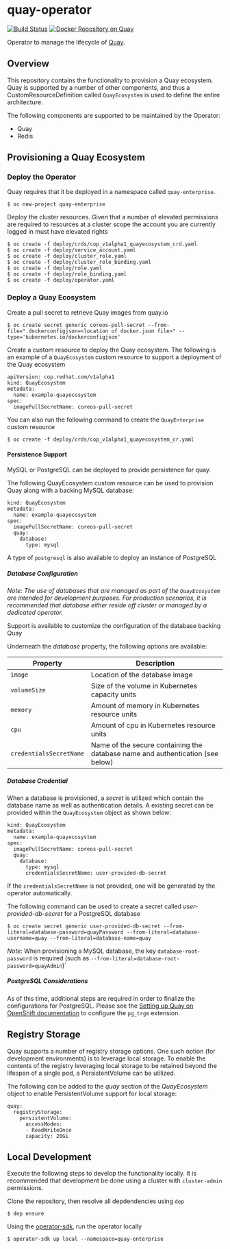 # quay-operator

[![Build Status](https://travis-ci.org/redhat-cop/quay-operator.svg?branch=master)](https://travis-ci.org/redhat-cop/quay-operator) [![Docker Repository on Quay](https://quay.io/repository/redhat-cop/quay-operator/status "Docker Repository on Quay")](https://quay.io/repository/redhat-cop/quay-operator)

Operator to manage the lifecycle of [Quay](https://www.openshift.com/products/quay).

## Overview

This repository contains the functionality to provision a Quay ecosystem. Quay is supported by a number of other components, and thus a CustomResourceDefinition called `QuayEcosystem` is used to define the entire architecture. 

The following components are supported to be maintained by the Operator:

* Quay
* Redis

## Provisioning a Quay Ecosystem

### Deploy the Operator

Quay requires that it be deployed in a namespace called `quay-enterprise`.

```
$ oc new-project quay-enterprise
```

Deploy the cluster resources. Given that a number of elevated permissions are required to resources at a cluster scope the account you are currently logged in must have elevated rights

```
$ oc create -f deploy/crds/cop_v1alpha1_quayecosystem_crd.yaml
$ oc create -f deploy/service_account.yaml
$ oc create -f deploy/cluster_role.yaml
$ oc create -f deploy/cluster_role_binding.yaml
$ oc create -f deploy/role.yaml
$ oc create -f deploy/role_binding.yaml
$ oc create -f deploy/operator.yaml
```


### Deploy a Quay Ecosystem

Create a pull secret to retrieve Quay images from quay.io

```
$ oc create secret generic coreos-pull-secret --from-file=".dockerconfigjson=<location of docker.json file>" --type='kubernetes.io/dockerconfigjson'
```

Create a custom resource to deploy the Quay ecosystem. The following is an example of a `QuayEcosystem` custom resource to support a deployment of the Quay ecosystem

```
apiVersion: cop.redhat.com/v1alpha1
kind: QuayEcosystem
metadata:
  name: example-quayecosystem
spec:
  imagePullSecretName: coreos-pull-secret
```

You can also run the following command to create the `QuayEnterprise` custom resource

```
$ oc create -f deploy/crds/cop_v1alpha1_quayecosystem_cr.yaml
```

#### Persistence Support

MySQL or PostgreSQL can be deployed to provide persistence for quay.

The following QuayEcosystem custom resource can be used to provision Quay along with a backing MySQL database:

```
kind: QuayEcosystem
metadata:
  name: example-quayecosystem
spec:
  imagePullSecretName: coreos-pull-secret
  quay:
    database:
      type: mysql
```

A type of `postgresql` is also available to deploy an instance of PostgreSQL

##### Database Configuration

_Note: The use of databases that are managed as part of the `QuayEcosystem` are intended for development purposes. For production scenarios, it is recommended that database either reside off cluster or managed by a dedicated operator._

Support is available to customize the configuration of the database backing Quay

Underneath the _database_ property, the following options are available:

| Property | Description | 
| --------- | ---------- |
| `image` | Location of the database image |
| `volumeSize` | Size of the volume in Kubernetes capacity units |
| `memory` | Amount of memory in Kubernetes resource units |
| `cpu` | Amount of cpu in Kubernetes resource units |
| `credentialsSecretName` | Name of the secure containing the database name and authentication (see below) |

##### Database Credential

When a database is provisioned, a _secret_ is utilized which contain the database name as well as authentication details. A existing secret can be provided within the `QuayEcosystem` object as shown below:

```
kind: QuayEcosystem
metadata:
  name: example-quayecosystem
spec:
  imagePullSecretName: coreos-pull-secret
  quay:
    database:
      type: mysql
      credentialsSecretName: user-provided-db-secret
```

If the `credentialsSecretName` is not provided, one will be generated by the operator automatically.

The following command can be used to create a secret called _user-provided-db-secret_ for a PostgreSQL database

```
$ oc create secret generic user-provided-db-secret --from-literal=database-password=quayPassword --from-literal=database-username=quay --from-literal=database-name=quay
```

_Note:_ When provisioning a MySQL database, the key `database-root-password` is required (such as `--from-literal=database-root-password=quayAdmin`)` 


##### PostgreSQL Considerations

As of this time, additional steps are required in order to finalize the configurations for PostgreSQL. Please see the [Setting up Quay on OpenShift documentation](https://access.redhat.com/documentation/en-us/red_hat_quay/2.9/html/deploy_red_hat_quay_on_openshift/set_up_red_hat_quay_services) to configure the `pg_trgm` extension.

## Registry Storage

Quay supports a number of registry storage options. One such option (for development environments) is to leverage local storage. To enable the contents of the registry leveraging local storage to be retained beyond the lifespan of a single pod, a PersistentVolume can be utilized.

The following can be added to the _quay_ section of the _QuayEcosystem_ object to enable PersistentVolume support for local storage:

```
quay:
  registryStorage:
    persistentVolume:
      accessModes:
      - ReadWriteOnce
      capacity: 20Gi
```

## Local Development

Execute the following steps to develop the functionality locally. It is recommended that development be done using a cluster with `cluster-admin` permissions. 

Clone the repository, then resolve all depdendencies using `dep`

```
$ dep ensure
```

Using the [operator-sdk](https://github.com/operator-framework/operator-sdk), run the operator locally

```
$ operator-sdk up local --namespace=quay-enterprise
```